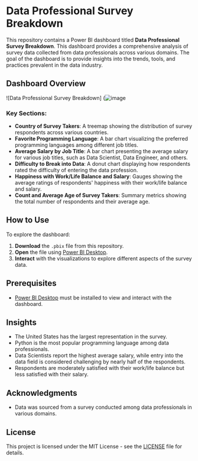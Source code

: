 # Data Professional Survey Breakdown

This repository contains a Power BI dashboard titled **Data Professional Survey Breakdown**. This dashboard provides a comprehensive analysis of survey data collected from data professionals across various domains. The goal of the dashboard is to provide insights into the trends, tools, and practices prevalent in the data industry.

## Dashboard Overview

![Data Professional Survey Breakdown] (![image](https://github.com/user-attachments/assets/f1fa61fa-c52e-480d-bb51-168e67df63fe)

### Key Sections:

- **Country of Survey Takers**: A treemap showing the distribution of survey respondents across various countries.
- **Favorite Programming Language**: A bar chart visualizing the preferred programming languages among different job titles.
- **Average Salary by Job Title**: A bar chart presenting the average salary for various job titles, such as Data Scientist, Data Engineer, and others.
- **Difficulty to Break into Data**: A donut chart displaying how respondents rated the difficulty of entering the data profession.
- **Happiness with Work/Life Balance and Salary**: Gauges showing the average ratings of respondents' happiness with their work/life balance and salary.
- **Count and Average Age of Survey Takers**: Summary metrics showing the total number of respondents and their average age.

## How to Use

To explore the dashboard:

1. **Download** the `.pbix` file from this repository.
2. **Open** the file using [Power BI Desktop](https://powerbi.microsoft.com/desktop/).
3. **Interact** with the visualizations to explore different aspects of the survey data.

## Prerequisites

- [Power BI Desktop](https://powerbi.microsoft.com/desktop/) must be installed to view and interact with the dashboard.

## Insights

- The United States has the largest representation in the survey.
- Python is the most popular programming language among data professionals.
- Data Scientists report the highest average salary, while entry into the data field is considered challenging by nearly half of the respondents.
- Respondents are moderately satisfied with their work/life balance but less satisfied with their salary.

## Acknowledgments

- Data was sourced from a survey conducted among data professionals in various domains.

## License

This project is licensed under the MIT License - see the [LICENSE](LICENSE) file for details.

